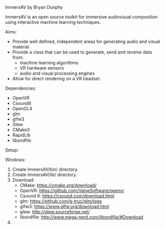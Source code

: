 ImmersAV by Bryan Dunphy

ImmersAV is an open source toolkit for immersive audiovisual composition using interactive machine learning techniques.

Aims:
- Provide well defined, independent areas for generating audio and visual material.
- Provide a class that can be used to generate, send and receive data from: 
    - machine learning algorithms
    - VR hardware sensors
    - audio and visual processing engines
- Allow for direct rendering on a VR headset.

Dependencies:
- OpenVR
- Csound6
- OpenGL4
- glm
- glfw3
- Glew
- CMake3
- RapidLib
- libsndfile

Setup:

Windows:

1. Create ImmersAV/bin/ directory.
2. Create ImmersAV/lib/ directory.
3. Download:
    - CMake:        https://cmake.org/download/
    - OpenVR:       https://github.com/ValveSoftware/openvr
    - Csound 6:     https://csound.com/download.html
    - glm:          https://github.com/g-truc/glm/tags
    - glfw3:        https://www.glfw.org/download.html
    - glew:         http://glew.sourceforge.net/
    - libsndfile:   http://www.mega-nerd.com/libsndfile/#Download
4.     

  

